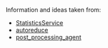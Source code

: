 Information and ideas taken from:
* [StatisticsService](https://github.com/neutrons/StatisticsService)
* [autoreduce](https://github.com/mantidproject/autoreduce)
* [post_processing_agent](https://github.com/neutrons/post_processing_agent)
